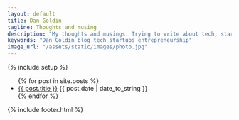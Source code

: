 ```yaml
---
layout: default
title: Dan Goldin
tagline: Thoughts and musing
description: "My thoughts and musings. Trying to write about tech, startups and the entrepreneurial journey."
keywords: "Dan Goldin blog tech startups entrepreneurship"
image_url: "/assets/static/images/photo.jpg"
---
```

{% include setup %}
<div class="main-content">
  <ul class="posts">
      {% for post in site.posts %}
          <li>
              <a href="{{ BASE_PATH }}{{ post.url }}">{{ post.title }}</a>
              <span class="date">{{ post.date | date_to_string }}</span>
          </li>
      {% endfor %}
  </ul>

  <!--
  Do these later once I figure out analytics
  _gaq.push(['_trackEvent', 'Link', 'Click', 'Sidebar Email']);
  _gaq.push(['_trackEvent', 'Link', 'Click', 'Sidebar Github']);
  _gaq.push(['_trackEvent', 'Link', 'Click', 'Sidebar Twitter']);
  _gaq.push(['_trackEvent', 'Link', 'Click', 'Sidebar LinkedIn']);
  _gaq.push(['_trackEvent', 'Link', 'Click', 'Sidebar Feedly']);
  -->
</div>

{% include footer.html %}